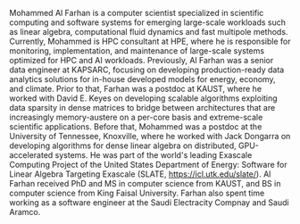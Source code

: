 Mohammed Al Farhan is a computer scientist specialized in scientific computing and software systems for emerging large-scale workloads such as linear algebra, computational fluid dynamics and fast multipole methods. Currently, Mohammed is HPC consultant at HPE, where he is responsible for monitoring, implementation, and maintenance of large-scale systems optimized for HPC and AI workloads. Previously, Al Farhan was a senior data engineer at KAPSARC, focusing on developing production-ready data analytics solutions for in-house developed models for energy, economy, and climate. Prior to that, Farhan was a postdoc at KAUST, where he worked with David E. Keyes on developing scalable algorithms exploiting data sparsity in dense matrices to bridge between architectures that are increasingly memory-austere on a per-core basis and extreme-scale scientific applications. Before that, Mohammed was a postdoc at the University of Tennessee, Knoxville, where he worked with Jack Dongarra on developing algorithms for dense linear algebra on distributed, GPU-accelerated systems. He was part of the world's leading Exascale Computing Project of the United States Department of Energy: Software for Linear Algebra Targeting Exascale (SLATE, https://icl.utk.edu/slate/). Al Farhan received PhD and MS in computer science from KAUST, and BS in computer science from King Faisal University. Farhan also spent time working as a software engineer at the Saudi Electracity Compnay and Saudi Aramco.
